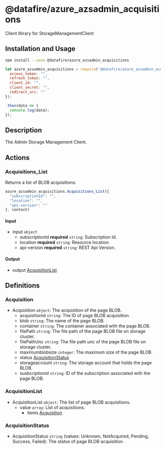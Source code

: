 # @datafire/azure_azsadmin_acquisitions

Client library for StorageManagementClient

## Installation and Usage
```bash
npm install --save @datafire/azure_azsadmin_acquisitions
```
```js
let azure_azsadmin_acquisitions = require('@datafire/azure_azsadmin_acquisitions').create({
  access_token: "",
  refresh_token: "",
  client_id: "",
  client_secret: "",
  redirect_uri: ""
});

.then(data => {
  console.log(data);
});
```

## Description

The Admin Storage Management Client.

## Actions

### Acquisitions_List
Returns a list of BLOB acquisitions.


```js
azure_azsadmin_acquisitions.Acquisitions_List({
  "subscriptionId": "",
  "location": "",
  "api-version": ""
}, context)
```

#### Input
* input `object`
  * subscriptionId **required** `string`: Subscription Id.
  * location **required** `string`: Resource location.
  * api-version **required** `string`: REST Api Version.

#### Output
* output [AcquisitionList](#acquisitionlist)



## Definitions

### Acquisition
* Acquisition `object`: The acquisition of the page BLOB.
  * acquisitionid `string`: The ID of page BLOB acquisition.
  * blob `string`: The name of the page BLOB.
  * container `string`: The container associated with the page BLOB.
  * filePath `string`: The file path of the page BLOB file on storage cluster.
  * filePathUnc `string`: The file path unc of the page BLOB file on storage cluster.
  * maximumblobsize `integer`: The maximum size of the page BLOB.
  * status [AcquisitionStatus](#acquisitionstatus)
  * storageaccount `string`: The storage account that holds the page BLOB.
  * susbcriptionid `string`: ID of the subscription associated with the page BLOB.

### AcquisitionList
* AcquisitionList `object`: The list of page BLOB acquisitions.
  * value `array`: List of acquisitions.
    * items [Acquisition](#acquisition)

### AcquisitionStatus
* AcquisitionStatus `string` (values: Unknown, NotAcquired, Pending, Success, Failed): The status of page BLOB acquisition.


